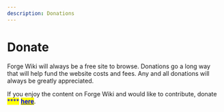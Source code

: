 ```yaml
---
description: Donations
---
```


# Donate

Forge Wiki will always be a free site to browse. Donations go a long way that will help fund the website costs and fees. Any and all donations will always be greatly appreciated.&#x20;

If you enjoy the content on Forge Wiki and would like to contribute, donate <mark style="color:blue;">****</mark> [<mark style="color:blue;">**here**</mark>](https://github.com/sponsors/forgewiki).
